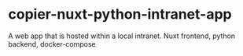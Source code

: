 # copier-nuxt-python-intranet-app
A web app that is hosted within a local intranet. Nuxt frontend, python backend, docker-compose
